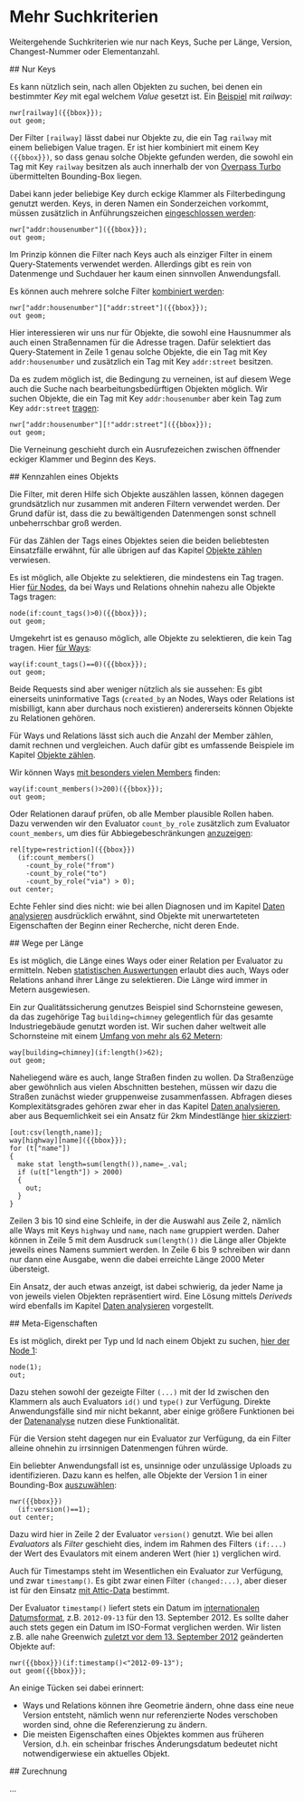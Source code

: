 Mehr Suchkriterien
==================

Weitergehende Suchkriterien wie nur nach Keys, Suche per Länge, Version, Changest-Nummer oder Elementanzahl.

<!--
  Jeweils Eval und ggf. auch Filter
-->

<a name="per_key"/>
## Nur Keys

Es kann nützlich sein,
nach allen Objekten zu suchen, bei denen ein bestimmter _Key_ mit egal welchem _Value_ gesetzt ist.
Ein [Beispiel](https://overpass-turbo.eu/?lat=51.482&lon=-0.0&zoom=17&Q=CGI_STUB) mit _railway_:

    nwr[railway]({{bbox}});
    out geom;

Der Filter `[railway]` lässt dabei nur Objekte zu, die ein Tag `railway` mit einem beliebigen Value tragen.
Er ist hier kombiniert mit einem Key `({{bbox}})`,
so dass genau solche Objekte gefunden werden,
die sowohl ein Tag mit Key `railway` besitzen
als auch innerhalb der von [Overpass Turbo](../targets/turbo.md#convenience) übermittelten Bounding-Box liegen.

Dabei kann jeder beliebige Key durch eckige Klammer als Filterbedingung genutzt werden.
Keys, in deren Namen ein Sonderzeichen vorkommt, müssen zusätzlich in Anführungszeichen [eingeschlossen werden](https://overpass-turbo.eu/?lat=51.482&lon=-0.0&zoom=17&Q=CGI_STUB):

    nwr["addr:housenumber"]({{bbox}});
    out geom;

Im Prinzip können die Filter nach Keys auch als einziger Filter in einem Query-Statements verwendet werden.
Allerdings gibt es rein von Datenmenge und Suchdauer her kaum einen sinnvollen Anwendungsfall.

Es können auch mehrere solche Filter [kombiniert werden](https://overpass-turbo.eu/?lat=51.482&lon=-0.0&zoom=17&Q=CGI_STUB):

    nwr["addr:housenumber"]["addr:street"]({{bbox}});
    out geom;

Hier interessieren wir uns nur für Objekte,
die sowohl eine Hausnummer als auch einen Straßennamen für die Adresse tragen.
Dafür selektiert das Query-Statement in Zeile 1 genau solche Objekte,
die ein Tag mit Key `addr:housenumber` und zusätzlich ein Tag mit Key `addr:street` besitzen.

Da es zudem möglich ist, die Bedingung zu verneinen,
ist auf diesem Wege auch die Suche nach bearbeitungsbedürftigen Objekten möglich.
Wir suchen Objekte, die ein Tag mit Key `addr:housenumber` aber kein Tag zum Key `addr:street` [tragen](https://overpass-turbo.eu/?lat=51.482&lon=-0.0&zoom=15&Q=CGI_STUB):

    nwr["addr:housenumber"][!"addr:street"]({{bbox}});
    out geom;

Die Verneinung geschieht durch ein Ausrufezeichen zwischen öffnender eckiger Klammer und Beginn des Keys.

<a name="count"/>
## Kennzahlen eines Objekts

Die Filter, mit deren Hilfe sich Objekte auszählen lassen,
können dagegen grundsätzlich nur zusammen mit anderen Filtern verwendet werden.
Der Grund dafür ist, dass die zu bewältigenden Datenmengen sonst schnell unbeherrschbar groß werden.

Für das Zählen der Tags eines Objektes seien die beiden beliebtesten Einsatzfälle erwähnt,
für alle übrigen auf das Kapitel [Objekte zählen](../counting/index.md) verwiesen.

Es ist möglich, alle Objekte zu selektieren, die mindestens ein Tag tragen.
Hier [für Nodes](https://overpass-turbo.eu/?lat=51.482&lon=-0.0&zoom=17&Q=CGI_STUB), da bei Ways und Relations ohnehin nahezu alle Objekte Tags tragen:

    node(if:count_tags()>0)({{bbox}});
    out geom;

Umgekehrt ist es genauso möglich, alle Objekte zu selektieren, die kein Tag tragen.
Hier [für Ways](https://overpass-turbo.eu/?lat=51.482&lon=-0.0&zoom=15&Q=CGI_STUB):

    way(if:count_tags()==0)({{bbox}});
    out geom;

Beide Requests sind aber weniger nützlich als sie aussehen:
Es gibt einerseits uninformative Tags
(`created_by` an Nodes, Ways oder Relations ist misbilligt, kann aber durchaus noch existieren)
andererseits können Objekte zu Relationen gehören.

Für Ways und Relations lässt sich auch die Anzahl der Member zählen, damit rechnen und vergleichen.
Auch dafür gibt es umfassende Beispiele im Kapitel [Objekte zählen](../counting/index.md).

Wir können Ways [mit besonders vielen Members](https://overpass-turbo.eu/?lat=51.482&lon=-0.0&zoom=15&Q=CGI_STUB) finden:

    way(if:count_members()>200)({{bbox}});
    out geom;

Oder Relationen darauf prüfen, ob alle Member plausible Rollen haben.
Dazu verwenden wir den Evaluator `count_by_role` zusätzlich zum Evaluator `count_members`,
um dies für Abbiegebeschränkungen [anzuzeigen](https://overpass-turbo.eu/?lat=51.482&lon=-0.0&zoom=12&Q=CGI_STUB):

    rel[type=restriction]({{bbox}})
      (if:count_members()
        -count_by_role("from")
        -count_by_role("to")
        -count_by_role("via") > 0);
    out center;

Echte Fehler sind dies nicht:
wie bei allen Diagnosen und im Kapitel [Daten analysieren](../analysis/index.md) ausdrücklich erwähnt,
sind Objekte mit unerwarteteten Eigenschaften der Beginn einer Recherche, nicht deren Ende.

<a name="geom"/>
## Wege per Länge

Es ist möglich, die Länge eines Ways oder einer Relation per Evaluator zu ermitteln.
Neben [statistischen Auswertungen](../counting/index.md) erlaubt dies auch,
Ways oder Relations anhand ihrer Länge zu selektieren.
Die Länge wird immer in Metern ausgewiesen.

Ein zur Qualitätssicherung genutzes Beispiel sind Schornsteine gewesen,
da das zugehörige Tag `building=chimney` gelegentlich für das gesamte Industriegebäude genutzt worden ist.
Wir suchen daher weltweit alle Schornsteine mit einem [Umfang von mehr als 62 Metern](https://overpass-turbo.eu/?lat=30.0&lon=-0.0&zoom=1&Q=CGI_STUB):

    way[building=chimney](if:length()>62);
    out geom;

Naheliegend wäre es auch, lange Straßen finden zu wollen.
Da Straßenzüge aber gewöhnlich aus vielen Abschnitten bestehen,
müssen wir dazu die Straßen zunächst wieder gruppenweise zusammenfassen.
Abfragen dieses Komplexitätsgrades gehören zwar eher in das Kapitel [Daten analysieren](../analysis/index.md),
aber aus Bequemlichkeit sei ein Ansatz für 2km Mindestlänge [hier skizziert](https://overpass-turbo.eu/?lat=51.482&lon=-0.0&zoom=14&Q=CGI_STUB):

    [out:csv(length,name)];
    way[highway][name]({{bbox}});
    for (t["name"])
    {
      make stat length=sum(length()),name=_.val;
      if (u(t["length"]) > 2000)
      {
        out;
      }
    }

Zeilen 3 bis 10 sind eine Schleife,
in der die Auswahl aus Zeile 2, nämlich alle Ways mit Keys `highway` und `name`,
nach `name` gruppiert werden.
Daher können in Zeile 5 mit dem Ausdruck `sum(length())` die Länge aller Objekte jeweils eines Namens summiert werden.
In Zeile 6 bis 9 schreiben wir dann nur dann eine Ausgabe, wenn die dabei erreichte Länge 2000 Meter übersteigt.

Ein Ansatz, der auch etwas anzeigt, ist dabei schwierig,
da jeder Name ja von jeweils vielen Objekten repräsentiert wird.
Eine Lösung mittels _Deriveds_ wird ebenfalls im Kapitel [Daten analysieren](../analysis/index.md) vorgestellt.

<a name="meta"/>
## Meta-Eigenschaften

Es ist möglich, direkt per Typ und Id nach einem Objekt zu suchen,
[hier der Node 1](https://overpass-turbo.eu/?lat=51.478&lon=-0.0&zoom=17&Q=CGI_STUB):

    node(1);
    out;

Dazu stehen sowohl der gezeigte Filter `(...)` mit der Id zwischen den Klammern
als auch Evaluators `id()` und `type()` zur Verfügung.
Direkte Anwendungsfälle sind mir nicht bekannt,
aber einige größere Funktionen bei der [Datenanalyse](../analysis/index.md) nutzen diese Funktionalität.

Für die Version steht dagegen nur ein Evaluator zur Verfügung,
da ein Filter alleine ohnehin zu irrsinnigen Datenmengen führen würde.

Ein beliebter Anwendungsfall ist es, unsinnige oder unzulässige Uploads zu identifizieren.
Dazu kann es helfen, alle Objekte der Version 1 in einer Bounding-Box [auszuwählen](https://overpass-turbo.eu/?lat=51.478&lon=-0.0&zoom=17&Q=CGI_STUB):

    nwr({{bbox}})
      (if:version()==1);
    out center;

Dazu wird hier in Zeile 2 der Evaluator `version()` genutzt.
Wie bei allen _Evaluators_ als _Filter_ geschieht dies,
indem im Rahmen des Filters `(if:...)` der Wert des Evaulators mit einem anderen Wert (hier `1`) verglichen wird.

Auch für Timestamps steht im Wesentlichen ein Evaluator zur Verfügung, und zwar `timestamp()`.
Es gibt zwar einen Filter `(changed:...)`,
aber dieser ist für den Einsatz [mit Attic-Data](../analysis/index.md) bestimmt.

Der Evaluator `timestamp()` liefert stets ein Datum im [internationalen Datumsformat](https://de.wikipedia.org/wiki/ISO_8601),
z.B. `2012-09-13` für den 13. September 2012.
Es sollte daher auch stets gegen ein Datum im ISO-Format verglichen werden.
Wir listen z.B. alle nahe Greenwich [zuletzt vor dem 13. September 2012](https://overpass-turbo.eu/?lat=51.478&lon=-0.0&zoom=16&Q=CGI_STUB) geänderten Objekte auf:

    nwr({{bbox}})(if:timestamp()<"2012-09-13");
    out geom({{bbox}});

An einige Tücken sei dabei erinnert:

* Ways und Relations können ihre Geometrie ändern, ohne dass eine neue Version entsteht,
  nämlich wenn nur referenzierte Nodes verschoben worden sind, ohne die Referenzierung zu ändern.
* Die meisten Eigenschaften eines Objektes kommen aus früheren Version,
  d.h. ein scheinbar frisches Änderungsdatum bedeutet nicht notwendigerwiese ein aktuelles Objekt.

<a name="attribution"/>
## Zurechnung

...
<!--
  Username
  Changeset-Id
-->
